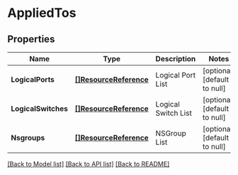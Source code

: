 # AppliedTos

## Properties
Name | Type | Description | Notes
------------ | ------------- | ------------- | -------------
**LogicalPorts** | [**[]ResourceReference**](ResourceReference.md) | Logical Port List | [optional] [default to null]
**LogicalSwitches** | [**[]ResourceReference**](ResourceReference.md) | Logical Switch List | [optional] [default to null]
**Nsgroups** | [**[]ResourceReference**](ResourceReference.md) | NSGroup List | [optional] [default to null]

[[Back to Model list]](../README.md#documentation-for-models) [[Back to API list]](../README.md#documentation-for-api-endpoints) [[Back to README]](../README.md)

